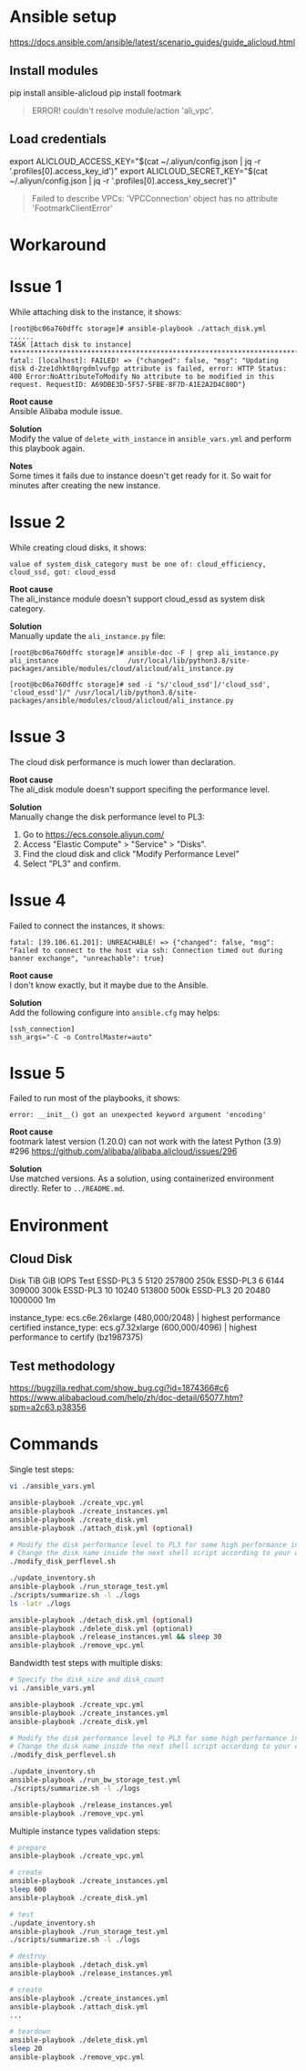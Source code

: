 # Ansible setup

https://docs.ansible.com/ansible/latest/scenario_guides/guide_alicloud.html

## Install modules
pip install ansible-alicloud
pip install footmark

> ERROR! couldn't resolve module/action 'ali_vpc'.

## Load credentials
export ALICLOUD_ACCESS_KEY="$(cat ~/.aliyun/config.json | jq -r '.profiles[0].access_key_id')"
export ALICLOUD_SECRET_KEY="$(cat ~/.aliyun/config.json | jq -r '.profiles[0].access_key_secret')"

> Failed to describe VPCs: 'VPCConnection' object has no attribute 'FootmarkClientError'

# Workaround

# Issue 1

While attaching disk to the instance, it shows:

```
[root@bc06a760dffc storage]# ansible-playbook ./attach_disk.yml
......
TASK [Attach disk to instance] ***************************************************************************************************************************************************************************************************************
fatal: [localhost]: FAILED! => {"changed": false, "msg": "Updating disk d-2ze1dhkt8qrgdmlvufgp attribute is failed, error: HTTP Status: 400 Error:NoAttributeToModify No attribute to be modified in this request. RequestID: A69DBE3D-5F57-5FBE-8F7D-A1E2A2D4C80D"}
```

**Root cause**  
Ansible Alibaba module issue.

**Solution**  
Modify the value of `delete_with_instance` in `ansible_vars.yml` and perform this playbook again.

**Notes**  
Some times it fails due to instance doesn't get ready for it. So wait for minutes after creating the new instance.

# Issue 2

While creating cloud disks, it shows:

`value of system_disk_category must be one of: cloud_efficiency, cloud_ssd, got: cloud_essd`

**Root cause**  
The ali_instance module doesn't support cloud_essd as system disk category.

**Solution**  
Manually update the `ali_instance.py` file:

```
[root@bc06a760dffc storage]# ansible-doc -F | grep ali_instance.py
ali_instance                 /usr/local/lib/python3.8/site-packages/ansible/modules/cloud/alicloud/ali_instance.py

[root@bc06a760dffc storage]# sed -i "s/'cloud_ssd']/'cloud_ssd', 'cloud_essd']/" /usr/local/lib/python3.8/site-packages/ansible/modules/cloud/alicloud/ali_instance.py
```

# Issue 3

The cloud disk performance is much lower than declaration.

**Root cause**  
The ali_disk module doesn't support specifing the performance level.

**Solution**  
Manually change the disk performance level to PL3:  
1. Go to https://ecs.console.aliyun.com/
2. Access "Elastic Compute" > "Service" > "Disks".
3. Find the cloud disk and click "Modify Performance Level"
4. Select "PL3" and confirm.


# Issue 4

Failed to connect the instances, it shows:

```
fatal: [39.106.61.201]: UNREACHABLE! => {"changed": false, "msg": "Failed to connect to the host via ssh: Connection timed out during banner exchange", "unreachable": true}
```

**Root cause**  
I don't know exactly, but it maybe due to the Ansible.

**Solution**  
Add the following configure into `ansible.cfg` may helps:

```
[ssh_connection]
ssh_args="-C -o ControlMaster=auto"
```

# Issue 5

Failed to run most of the playbooks, it shows:
```
error: __init__() got an unexpected keyword argument 'encoding'
```

**Root cause**  
footmark latest version (1.20.0) can not work with the latest Python (3.9) #296
https://github.com/alibaba/alibaba.alicloud/issues/296

**Solution**  
Use matched versions. As a solution, using containerized environment directly. Refer to `../README.md`.


# Environment

## Cloud Disk

Disk      TiB  GiB    IOPS     Test
ESSD-PL3  5    5120   257800   250k
ESSD-PL3  6    6144   309000   300k
ESSD-PL3  10   10240  513800   500k
ESSD-PL3  20   20480  1000000  1m

instance_type: ecs.c6e.26xlarge (480,000/2048) | highest performance certified
instance_type: ecs.g7.32xlarge (600,000/4096) | highest performance to certify (bz1987375)


## Test methodology

https://bugzilla.redhat.com/show_bug.cgi?id=1874366#c6
https://www.alibabacloud.com/help/zh/doc-detail/65077.htm?spm=a2c63.p38356

# Commands

Single test steps:

```bash
vi ./ansible_vars.yml

ansible-playbook ./create_vpc.yml
ansible-playbook ./create_instances.yml
ansible-playbook ./create_disk.yml
ansible-playbook ./attach_disk.yml (optional)

# Modify the disk performance level to PL3 for some high performance instances families
# Change the disk name inside the next shell script according to your defination in ansible_vars.yml
./modify_disk_perflevel.sh

./update_inventory.sh
ansible-playbook ./run_storage_test.yml
./scripts/summarize.sh -l ./logs
ls -latr ./logs

ansible-playbook ./detach_disk.yml (optional)
ansible-playbook ./delete_disk.yml (optional)
ansible-playbook ./release_instances.yml && sleep 30
ansible-playbook ./remove_vpc.yml
```

Bandwidth test steps with multiple disks:

```bash
# Specify the disk_size and disk_count
vi ./ansible_vars.yml

ansible-playbook ./create_vpc.yml
ansible-playbook ./create_instances.yml
ansible-playbook ./create_disk.yml

# Modify the disk performance level to PL3 for some high performance instances families
# Change the disk name inside the next shell script according to your defination in ansible_vars.yml
./modify_disk_perflevel.sh

./update_inventory.sh
ansible-playbook ./run_bw_storage_test.yml
./scripts/summarize.sh -l ./logs

ansible-playbook ./release_instances.yml
ansible-playbook ./remove_vpc.yml
```

Multiple instance types validation steps:

```bash
# prepare
ansible-playbook ./create_vpc.yml

# create
ansible-playbook ./create_instances.yml
sleep 600
ansible-playbook ./create_disk.yml

# test
./update_inventory.sh
ansible-playbook ./run_storage_test.yml
./scripts/summarize.sh -l ./logs

# destroy
ansible-playbook ./detach_disk.yml
ansible-playbook ./release_instances.yml

# create
ansible-playbook ./create_instances.yml
ansible-playbook ./attach_disk.yml
...

# teardown
ansible-playbook ./delete_disk.yml
sleep 20
ansible-playbook ./remove_vpc.yml
```
